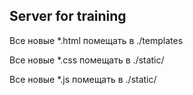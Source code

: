 ## **Server for training**

Все новые *.html помещать в ./templates


Все новые *.css помещать в ./static/


Все новые *.js помещать в ./static/
